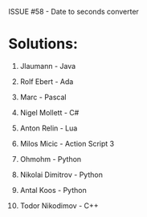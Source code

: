 ISSUE #58 - Date to seconds converter

Solutions:
===

1. Jlaumann - Java

2. Rolf Ebert - Ada

3. Marc - Pascal

4. Nigel Mollett - C#

5. Anton Relin - Lua

6. Milos Micic - Action Script 3

7. Ohmohm - Python

8. Nikolai Dimitrov - Python

9. Antal Koos - Python

10. Todor Nikodimov - C++

